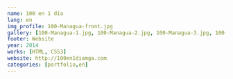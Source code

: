 ```yaml
---
name: 100 en 1 día
lang: en
img_profile: 100-Managua-front.jpg
gallery: [100-Managua-1.jpg, 100-Managua-2.jpg, 100-Managua-3.jpg, 100-Managua-4.jpg, 100-Managua-5.jpg, 100-Managua-6.jpg, 100-Managua-7.jpg, 100-Managua-8.jpg]
footer: Website
year: 2014
works: [HTML, CSS3]
website: http://100en1diamga.com
categories: [portfolio,en]
---
```

